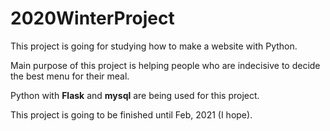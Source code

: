 # 2020WinterProject

This project is going for studying how to make a website with Python.

Main purpose of this project is helping people who are indecisive to decide the best menu for their meal.

Python with **Flask** and **mysql** are being used for this project.

This project is going to be finished until Feb, 2021 (I hope). 